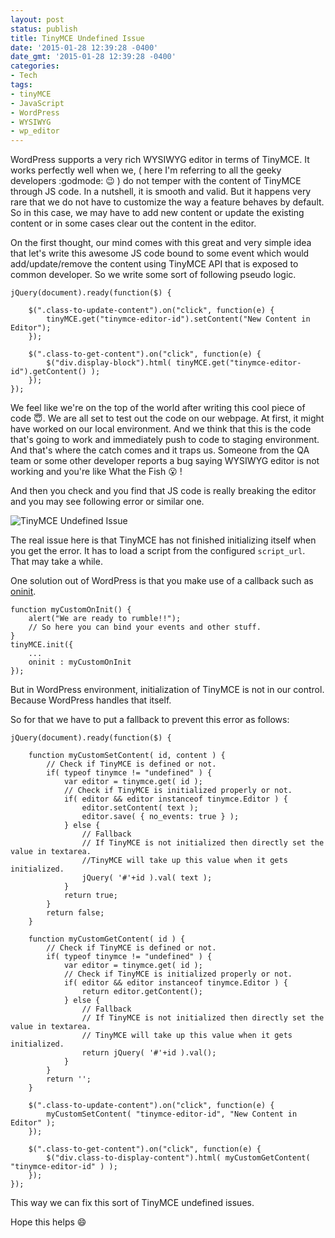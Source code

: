 ```yaml
---
layout: post
status: publish
title: TinyMCE Undefined Issue
date: '2015-01-28 12:39:28 -0400'
date_gmt: '2015-01-28 12:39:28 -0400'
categories:
- Tech
tags:
- tinyMCE
- JavaScript
- WordPress
- WYSIWYG
- wp_editor
---
```


WordPress supports a very rich WYSIWYG editor in terms of TinyMCE. It works perfectly well when we, ( here I'm referring to all the geeky developers :godmode: :wink: ) do not temper with the content of TinyMCE through JS code. In a nutshell, it is smooth and valid. But it happens very rare that we do not have to customize the way a feature behaves by default. So in this case, we may have to add new content or update the existing content or in some cases clear out the content in the editor.

On the first thought, our mind comes with this great and very simple idea that let's write this awesome JS code bound to some event which would add/update/remove the content using TinyMCE API that is exposed to common developer. So we write some sort of following pseudo logic.

	jQuery(document).ready(function($) {

		$(".class-to-update-content").on("click", function(e) {
			tinyMCE.get("tinymce-editor-id").setContent("New Content in Editor");
		});

		$(".class-to-get-content").on("click", function(e) {
			$("div.display-block").html( tinyMCE.get("tinymce-editor-id").getContent() );
		});
	});


We feel like we're on the top of the world after writing this cool piece of code :innocent:. We are all set to test out the code on our webpage. At first, it might have worked on our local environment. And we think that this is the code that's going to work and immediately push to code to staging environment. And that's where the catch comes and it traps us. Someone from the QA team or some other developer reports a bug saying WYSIWYG editor is not working and you're like What the Fish :open_mouth: !

And then you check and you find that JS code is really breaking the editor and you may see following error or similar one.

![TinyMCE Undefined Issue](/uploads/2015/01/tinymce-undefined-issue-1.png)

The real issue here is that TinyMCE has not finished initializing itself when you get the error. It has to load a script from the configured `script_url`. That may take a while.

One solution out of WordPress is that you make use of a callback such as [oninit](http://www.tinymce.com/wiki.php/Configuration3x:oninit).

	function myCustomOnInit() {
		alert("We are ready to rumble!!");
		// So here you can bind your events and other stuff.
	}
	tinyMCE.init({
		...
		oninit : myCustomOnInit
	});

But in WordPress environment, initialization of TinyMCE is not in our control. Because WordPress handles that itself.

So for that we have to put a fallback to prevent this error as follows:

	jQuery(document).ready(function($) {

		function myCustomSetContent( id, content ) {
			// Check if TinyMCE is defined or not.
			if( typeof tinymce != "undefined" ) {
				var editor = tinymce.get( id );
				// Check if TinyMCE is initialized properly or not.
				if( editor && editor instanceof tinymce.Editor ) {
					editor.setContent( text );
					editor.save( { no_events: true } );
				} else {
					// Fallback
					// If TinyMCE is not initialized then directly set the value in textarea.
					//TinyMCE will take up this value when it gets initialized.
					jQuery( '#'+id ).val( text );
				}
				return true;
			}
			return false;
		}

		function myCustomGetContent( id ) {
			// Check if TinyMCE is defined or not.
			if( typeof tinymce != "undefined" ) {
				var editor = tinymce.get( id );
				// Check if TinyMCE is initialized properly or not.
				if( editor && editor instanceof tinymce.Editor ) {
					return editor.getContent();
				} else {
					// Fallback
					// If TinyMCE is not initialized then directly set the value in textarea.
					// TinyMCE will take up this value when it gets initialized.
					return jQuery( '#'+id ).val();
				}
			}
			return '';
		}

		$(".class-to-update-content").on("click", function(e) {
			myCustomSetContent( "tinymce-editor-id", "New Content in Editor" );
		});

		$(".class-to-get-content").on("click", function(e) {
			$("div.class-to-display-content").html( myCustomGetContent( "tinymce-editor-id" ) );
		});
	});

This way we can fix this sort of TinyMCE undefined
issues.

Hope this helps :smile:
